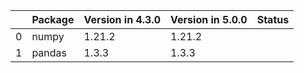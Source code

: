 <!-- markdown-link-check-disable -->

|    | Package   | Version in 4.3.0   | Version in 5.0.0   | Status   |
|---:|:----------|:-------------------|:-------------------|:---------|
|  0 | numpy     | 1.21.2             | 1.21.2             |          |
|  1 | pandas    | 1.3.3              | 1.3.3              |          |